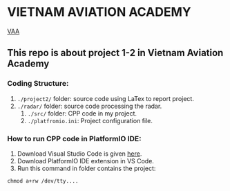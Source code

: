 # VIETNAM AVIATION ACADEMY 

[VAA](vaa.edu.vn)

## This repo is about project 1-2 in Vietnam Aviation Academy

### Coding Structure:

1. `./project2/` folder: source code using LaTex to report project.
2. `./radar/` folder: source code processing the radar.
	1. `./src/` folder: CPP code in my project.
	2. `./platfromio.ini`: Project configuration file.
	
### How to run CPP code in PlatformIO IDE:
1. Download Visual Studio Code is given [here](https://code.visualstudio.com/).
2. Download PlatformIO IDE extension in VS Code.
3. Run this command in folder contains the project:

``chmod a+rw /dev/tty....``
